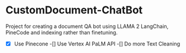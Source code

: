 # CustomDocument-ChatBot
Project for creating a document QA bot using LLAMA 2 LangChain, PineCode and indexing rather than finetuning.
-[x] Use Pinecone
-[]  Use Vertex AI PaLM API
-[]  Do more Text Cleaning
